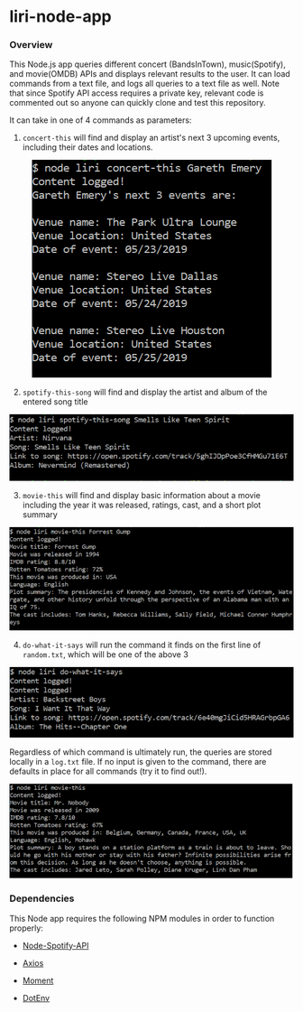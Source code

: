 # liri-node-app

### Overview

This Node.js app queries different concert (BandsInTown), music(Spotify), and movie(OMDB) APIs and displays relevant results to the user.  It can load commands from a text file, and logs all queries to a text file as well.  Note that since Spotify API access requires a private key, relevant code is commented out so anyone can quickly clone and test this repository.

It can take in one of 4 commands as parameters:

1. `concert-this` will find and display an artist's next 3 upcoming events, including their dates and locations.

<p align="center">
  <img alt="concert-this screenshot" src=https://github.com/alex-engelmann/liri-node-app/blob/master/screenshots/concert-this.PNG>
</p>

2. `spotify-this-song` will find and display the artist and album of the entered song title

<p align="center">
  <img alt="spotify-this-song screenshot" src=https://github.com/alex-engelmann/liri-node-app/blob/master/screenshots/spotify-this-song.PNG>
</p>

3. `movie-this` will find and display basic information about a movie including the year it was released, ratings, cast, and a short plot summary

<p align="center">
  <img alt="movie-this screenshot" src=https://github.com/alex-engelmann/liri-node-app/blob/master/screenshots/movie-this.PNG>
</p>

4. `do-what-it-says` will run the command it finds on the first line of `random.txt`, which will be one of the above 3

<p align="center">
  <img alt="do-what-it-says screenshot" src=https://github.com/alex-engelmann/liri-node-app/blob/master/screenshots/do-what-it-says.PNG>
</p>

Regardless of which command is ultimately run, the queries are stored locally in a `log.txt` file.  If no input is given to the command, there are defaults in place for all commands (try it to find out!).

<p align="center">
  <img alt="movie-this no input screenshot" src=https://github.com/alex-engelmann/liri-node-app/blob/master/screenshots/movie-this-no-input.PNG>
</p>

### Dependencies

This Node app requires the following NPM modules in order to function properly:

   * [Node-Spotify-API](https://www.npmjs.com/package/node-spotify-api)

   * [Axios](https://www.npmjs.com/package/axios)

   * [Moment](https://www.npmjs.com/package/moment)

   * [DotEnv](https://www.npmjs.com/package/dotenv)
   
